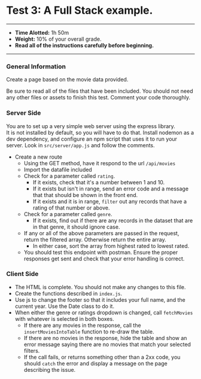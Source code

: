 # Test 3: A Full Stack example.

---
-   **Time Alotted:** 1h 50m
-   **Weight:** 10% of your overall grade.
-   **Read all of the instructions carefully before beginning.**
---

### General Information

Create a page based on the movie data provided.

Be sure to read all of the files that have been included.  You should not need any other files or assets to finish this test.  Comment your code thoroughly.

### Server Side

You are to set up a very simple web server using the express library.  
It is not installed by default, so you will have to do that.
Install nodemon as a dev dependency, and configure an npm script that uses it to run your server.
Look in `src/server/app.js` and follow the comments.

-   Create a new route
    -   Using the GET method, have it respond to the url `/api/movies`
    -   Import the datafile included
    -   Check for a parameter called `rating`.  
        -   If it exists, check that it's a number between 1 and 10.  
        -   If it exists but isn't in range, send an error code and a message that that should be shown in the front end.
        -   If it exists and it is in range, `filter` out any records that have a rating of that number or above.
    -   Check for a parameter called `genre`.
        -   If it exists, find out if there are any records in the dataset that are in that genre, it should ignore case.
    -   If any or all of the above parameters are passed in the request, return the filtered array.  Otherwise return the entire array.
        -   In either case, sort the array from highest rated to lowest rated.
    -   You should test this endpoint with postman.  Ensure the proper responses get sent and check that your error handling is correct.


### Client Side

-   The HTML is complete.  You should not make any changes to this file.
-   Create the functions described in `index.js`.
-   Use js to change the footer so that it includes your full name, and the current year.  Use the Date class to do it.
-   When either the genre or ratings dropdown is changed, call `fetchMovies` with whatever is selected in both boxes.
    -   If there are any movies in the response, call the `insertMoviesIntoTable` function to re-draw the table.
    -   If there are no movies in the response, hide the table and show an error message saying there are no movies that match your selected filters.
    -   If the call fails, or returns something other than a 2xx code, you should `catch` the error and display a message on the page describing the issue.
